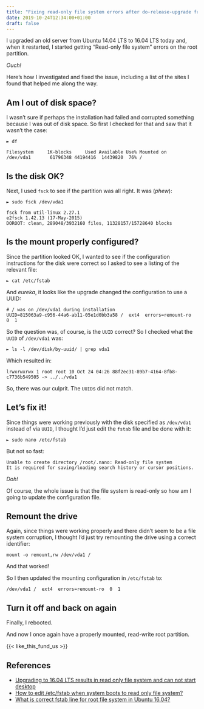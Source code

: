 ```yaml
---
title: "Fixing read-only file system errors after do-release-upgrade from Ubuntu 14.04 LTS to 16.04 LTS"
date: 2019-10-24T12:34:00+01:00
draft: false
---
```


I upgraded an old server from Ubuntu 14.04 LTS to 16.04 LTS today and, when it restarted, I started getting “Read-only file system” errors on the root partition.

_Ouch!_

Here’s how I investigated and fixed the issue, including a list of the sites I found that helped me along the way.

## Am I out of disk space?

I wasn’t sure if perhaps the installation had failed and corrupted something because I was out of disk space. So first I checked for that and saw that it wasn’t the case:

```shell
► df

Filesystem     1K-blocks     Used Available Use% Mounted on
/dev/vda1       61796348 44194416  14439820  76% /
```

## Is the disk OK?

Next, I used `fsck` to see if the partition was all right. It was (_phew_):

```shell
► sudo fsck /dev/vda1

fsck from util-linux 2.27.1
e2fsck 1.42.13 (17-May-2015)
DOROOT: clean, 289048/3932160 files, 11328157/15728640 blocks
```

## Is the mount properly configured?

Since the partition looked OK, I wanted to see if the configuration instructions for the disk were correct so I asked to see a listing of the relevant file:

```shell
► cat /etc/fstab
```

And _eureka_, it looks like the upgrade changed the configuration to use a UUID:

```shell
# / was on /dev/vda1 during installation
UUID=815063a9-c956-44a6-ab11-05e1d0bb3a58 /  ext4  errors=remount-ro  0  1
```

So the question was, of course, is the `UUID` correct? So I checked what the `UUID` of `/dev/vda1` was:

```shell
► ls -l /dev/disk/by-uuid/ | grep vda1
```

Which resulted in:

```shell
lrwxrwxrwx 1 root root 10 Oct 24 04:26 88f2ec31-89b7-4164-8fb8-c7736b549505 -> ../../vda1
```

So, there was our culprit. The `UUID`s did not match.

## Let’s fix it!

Since things were working previously with the disk specified as `/dev/vda1` instead of via `UUID`, I thought I’d just edit the `fstab` file and be done with it:

```shell
► sudo nano /etc/fstab
```

But not so fast:

```shell
Unable to create directory /root/.nano: Read-only file system
It is required for saving/loading search history or cursor positions.
```

_Doh!_

Of course, the whole issue is that the file system is read-only so how am I going to update the configuration file.

## Remount the drive

Again, since things were working properly and there didn’t seem to be a file system corruption, I thought I’d just try remounting the drive using a correct identifier:

```shell
mount -o remount,rw /dev/vda1 /
```

And that worked!

So I then updated the mounting configuration in `/etc/fstab` to:

```shell
/dev/vda1 /  ext4  errors=remount-ro  0  1
```

## Turn it off and back on again

Finally, I rebooted.

And now I once again have a properly mounted, read-write root partition.

{{< like_this_fund_us >}}

## References

  - [Upgrading to 16.04 LTS results in read only file system and can not start desktop](https://askubuntu.com/questions/807847/upgrading-to-16-04-lts-results-in-read-only-file-system-and-can-not-start-deskto)
  - [How to edit /etc/fstab when system boots to read only file system?](https://unix.stackexchange.com/questions/185026/how-to-edit-etc-fstab-when-system-boots-to-read-only-file-system)
  - [What is correct fstab line for root file system in Ubuntu 16.04?](https://unix.stackexchange.com/questions/442926/what-is-correct-fstab-line-for-root-file-system-in-ubuntu-16-04)

